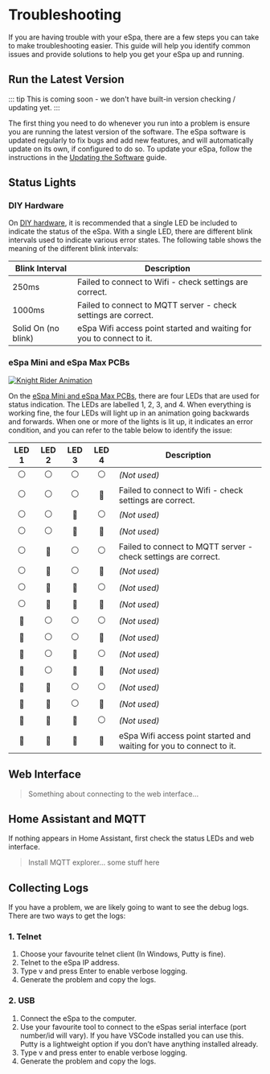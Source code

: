 # Troubleshooting

If you are having trouble with your eSpa, there are a few steps you can take to make troubleshooting easier. This guide will help you identify common issues and provide solutions to help you get your eSpa up and running.

## Run the Latest Version

::: tip
This is coming soon - we don't have built-in version checking / updating yet.
:::

The first thing you need to do whenever you run into a problem is ensure you are running the latest version of the software. The eSpa software is updated regularly to fix bugs and add new features, and will automatically update on its own, if configured to do so. To update your eSpa, follow the instructions in the [Updating the Software](/firmware-updating) guide.

## Status Lights

### DIY Hardware

On [DIY hardware](/hardware-custom-build), it is recommended that a single LED be included to indicate the status of the eSpa. With a single LED, there are different blink intervals used to indicate various error states. The following table shows the meaning of the different blink intervals:

| Blink Interval       | Description                                                          |
|----------------------|----------------------------------------------------------------------|
| 250ms                | Failed to connect to Wifi - check settings are correct.              |
| 1000ms               | Failed to connect to MQTT server - check settings are correct.       |
| Solid On (no blink)  | eSpa Wifi access point started and waiting for you to connect to it. |

### eSpa Mini and eSpa Max PCBs

[![Knight Rider Animation](/images/knight-rider.gif)](/images/knight-rider.gif)

On the [eSpa Mini and eSpa Max PCBs](/hardware-pcb), there are four LEDs that are used for status indication. The LEDs are labelled 1, 2, 3, and 4. When everything is working fine, the four LEDs will light up in an animation going backwards and forwards. When one or more of the lights is lit up, it indicates an error condition, and you can refer to the table below to identify the issue:

| LED 1            | LED 2            | LED 3            | LED 4            | Description                                                          |
|:----------------:|:----------------:|:----------------:|:----------------:|----------------------------------------------------------------------|
| :white_circle:   | :white_circle:   | :white_circle:   | :white_circle:   | *(Not used)*                                                         |
| :white_circle:   | :white_circle:   | :white_circle:   | :red_circle:     | Failed to connect to Wifi - check settings are correct.              |
| :white_circle:   | :white_circle:   | :red_circle:     | :white_circle:   | *(Not used)*                                                         |
| :white_circle:   | :white_circle:   | :red_circle:     | :red_circle:     | *(Not used)*                                                         |
| :white_circle:   | :red_circle:     | :white_circle:   | :white_circle:   | Failed to connect to MQTT server - check settings are correct.       |
| :white_circle:   | :red_circle:     | :white_circle:   | :red_circle:     | *(Not used)*                                                         |
| :white_circle:   | :red_circle:     | :red_circle:     | :white_circle:   | *(Not used)*                                                         |
| :white_circle:   | :red_circle:     | :red_circle:     | :red_circle:     | *(Not used)*                                                         |
| :red_circle:     | :white_circle:   | :white_circle:   | :white_circle:   | *(Not used)*                                                         |
| :red_circle:     | :white_circle:   | :white_circle:   | :red_circle:     | *(Not used)*                                                         |
| :red_circle:     | :white_circle:   | :red_circle:     | :white_circle:   | *(Not used)*                                                         |
| :red_circle:     | :white_circle:   | :red_circle:     | :red_circle:     | *(Not used)*                                                         |
| :red_circle:     | :red_circle:     | :white_circle:   | :white_circle:   | *(Not used)*                                                         |
| :red_circle:     | :red_circle:     | :white_circle:   | :red_circle:     | *(Not used)*                                                         |
| :red_circle:     | :red_circle:     | :red_circle:     | :white_circle:   | *(Not used)*                                                         |
| :red_circle:     | :red_circle:     | :red_circle:     | :red_circle:     | eSpa Wifi access point started and waiting for you to connect to it. |

## Web Interface

> Something about connecting to the web interface...

## Home Assistant and MQTT

If nothing appears in Home Assistant, first check the status LEDs and web interface.

> Install MQTT explorer... some stuff here

## Collecting Logs

If you have a problem, we are likely going to want to see the debug logs. There are two ways to get the logs:

### 1. Telnet

1. Choose your favourite telnet client (In Windows, Putty is fine).
2. Telnet to the eSpa IP address.
3. Type v and press Enter to enable verbose logging.
4. Generate the problem and copy the logs.

### 2. USB

1. Connect the eSpa to the computer.
2. Use your favourite tool to connect to the eSpas serial interface (port number/id will vary). If you have VSCode installed you can use this. Putty is a lightweight option if you don’t have anything installed already.
3. Type v and press enter to enable verbose logging.
4. Generate the problem and copy the logs.
